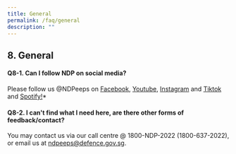 ```yaml
---
title: General
permalink: /faq/general
description: ""
---
```

## 8. General

#### Q8-1. Can I follow NDP on social media? 
Please follow us @NDPeeps on [Facebook](https://www.facebook.com/NDPeeps), [Youtube](https://www.youtube.com/user/NDPeeps), [Instagram](https://www.instagram.com/ndpeeps/?hl=en) and [Tiktok](https://www.tiktok.com/@ndpeeps?lang=en) and [Spotify!](https://open.spotify.com/artist/1BhtFoW6keQNCZBQEDFmmT)*


#### Q8-2. I can't find what I need here, are there other forms of feedback/contact?
You may contact us via our call centre @ 1800-NDP-2022 (1800-637-2022), or email us at ndpeeps@defence.gov.sg.